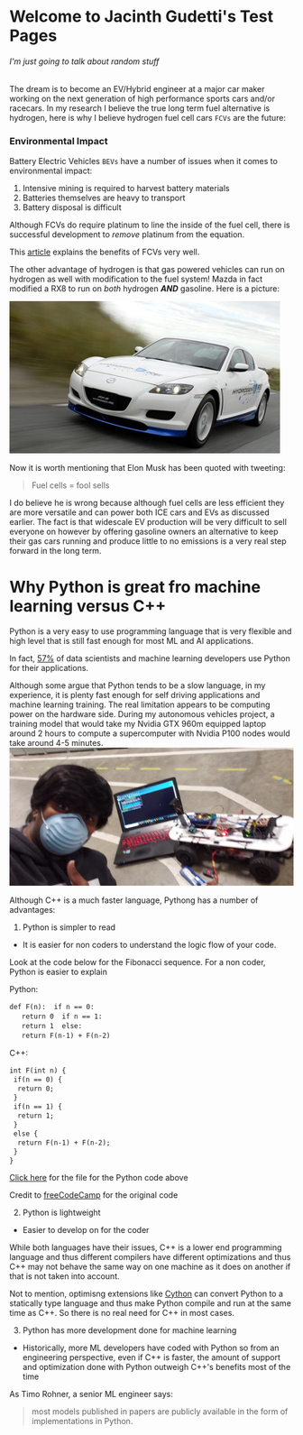 # Welcome to Jacinth Gudetti's Test Pages
###### I'm just going to talk about random stuff

The dream is to become an EV/Hybrid engineer at a major car maker working on the next generation of high performance sports cars and/or racecars. In my research I believe the true long term fuel alternative is hydrogen, here is why I believe hydrogen fuel cell cars `FCVs` are the future:

### Environmental Impact

Battery Electric Vehicles `BEVs` have a number of issues when it comes to environmental impact:

1. Intensive mining is required to harvest battery materials
2. Batteries themselves are heavy to transport
3. Battery disposal is difficult

Although FCVs do require platinum to line the inside of the fuel cell, there is successful development to _remove_ platinum from the equation.

This [article](https://www.climatecolab.org/contests/2016/transportation/c/proposal/1331641) explains the benefits of FCVs very well.


The other advantage of hydrogen is that gas powered vehicles can run on hydrogen as well with modification to the fuel system! Mazda in fact modified a RX8 to run 
on _both_ hydrogen ***AND*** gasoline. Here is a picture:

![Image](mazdarx8re_1_560px.jpg)

Now it is worth mentioning that Elon Musk has been quoted with tweeting:

>Fuel cells = fool sells

I do believe he is wrong because although fuel cells are less efficient they are more versatile and can power both ICE cars and EVs as discussed earlier. The fact is that widescale EV production will be very difficult to sell everyone on however by offering gasoline owners an alternative to keep their gas cars running and produce little to no emissions is a very real step forward in the long term.


# Why Python is great fro machine learning versus C++

Python is a very easy to use programming language that is very flexible and high level that is still fast enough for most ML and AI applications.

In fact, [57%](https://towardsdatascience.com/what-is-the-best-programming-language-for-machine-learning-a745c156d6b7) of data scientists and machine learning developers use Python for their applications.

Although some argue that Python tends to be a slow language, in my experience, it is plenty fast enough for self driving applications and machine learning training. The real limitation appears to be computing power on the hardware side. During my autonomous vehicles project, a training model that would take my Nvidia GTX 960m equipped laptop around 2 hours to compute a supercomputer with Nvidia P100 nodes would take around 4-5 minutes.
![Image](20200320_161542.jpg)

Although C++ is a much faster language, Pythong has a number of advantages:
1. Python is simpler to read
 - It is easier for non coders to understand the logic flow of your code.

Look at the code below for the Fibonacci sequence. For a non coder, Python is easier to explain

Python:
```markdown
def F(n):  if n == 0:
   return 0  if n == 1:
   return 1  else:
   return F(n-1) + F(n-2)
```
C++:
```markdwown
int F(int n) {
 if(n == 0) {
  return 0;
 }
 if(n == 1) {
  return 1;
 }
 else {
  return F(n-1) + F(n-2);
 }
}
```
[Click here](docs/CONTRIBUTING.md) for the file for the Python code above

Credit to [freeCodeCamp](https://www.freecodecamp.org/news/the-fibonacci-sequence-in-5-different-programming-languages-1c6514c749e5/) for the original code

2. Python is lightweight
 - Easier to develop on for the coder

While both languages have their issues, C++ is a lower end programming language and thus different compilers have different optimizations and thus C++ may not behave the same way on one machine as it does on another if that is not taken into account.

Not to mention, optimisng extensions like [Cython](https://cython.org/) can convert Python to a statically type language and thus make Python compile and run at the same time as C++. So there is no real need for C++ in most cases.
 
3. Python has more development done for machine learning

 - Historically, more ML developers have coded with Python so from an engineering perspective, even if C++ is faster, the amount of support and optimization done with Python outweigh C++'s benefits most of the time

As Timo Rohner, a senior ML engineer says:
> most models published in papers are publicly available in the form of implementations in Python.
